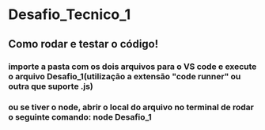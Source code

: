 # Desafio_Tecnico_1
<h2>Como rodar e testar o código!</h2>
<h3>importe a pasta com os dois arquivos para o VS code e execute o arquivo Desafio_1(utilização a extensão "code runner" ou outra que suporte .js)</h3>
<h3>ou se tiver o node, abrir o local do arquivo no terminal de rodar o seguinte comando: node Desafio_1</h3>
